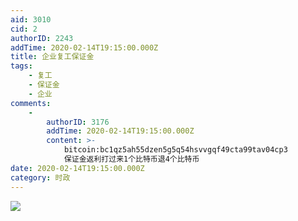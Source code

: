 ```yaml
---
aid: 3010
cid: 2
authorID: 2243
addTime: 2020-02-14T19:15:00.000Z
title: 企业复工保证金
tags:
    - 复工
    - 保证金
    - 企业
comments:
    -
        authorID: 3176
        addTime: 2020-02-14T19:15:00.000Z
        content: >-
            bitcoin:bc1qz5ah55dzen5g5q54hsvvgqf49cta99tav04cp3
            保证金返利打过来1个比特币退4个比特币
date: 2020-02-14T19:15:00.000Z
category: 时政
---
```


![](https://imgur.com/Cu8dbcQ.jpg)
